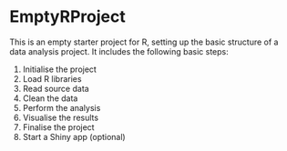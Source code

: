 # EmptyRProject

This is an empty starter project for R, setting up the basic structure of a
data analysis project. It includes the following basic steps:

1. Initialise the project
2. Load R libraries
3. Read source data
4. Clean the data
5. Perform the analysis
6. Visualise the results
7. Finalise the project
8. Start a Shiny app (optional)

